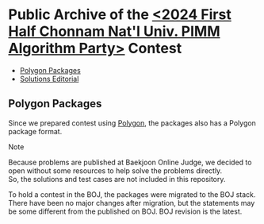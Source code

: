 # Public Archive of the [<2024 First Half Chonnam Nat'l Univ. PIMM Algorithm Party>](https://www.acmicpc.net/contest/view/1247) Contest

- [Polygon Packages](/polygon-packages)
- [Solutions Editorial](/solutions-editorial)

## Polygon Packages
Since we prepared contest using [Polygon](https://polygon.codeforces.com/), the packages also has a Polygon package format.  

> [!NOTE]  
> Because problems are published at Baekjoon Online Judge, we decided to open without some resources to help solve the problems directly.  
> So, the solutions and test cases are not included in this repository.  

To hold a contest in the BOJ, the packages were migrated to the BOJ stack.  
There have been no major changes after migration, but the statements may be some different from the published on BOJ. BOJ revision is the latest.
